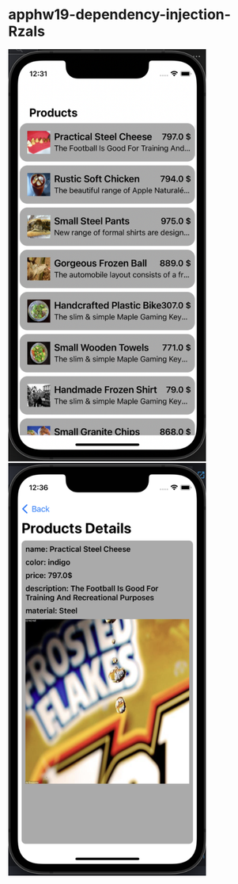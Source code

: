 # apphw19-dependency-injection-RzaIs

<img src='imgs/ss1.png' width=400 /> 
<img src='imgs/ss2.png' width=400 /> 
